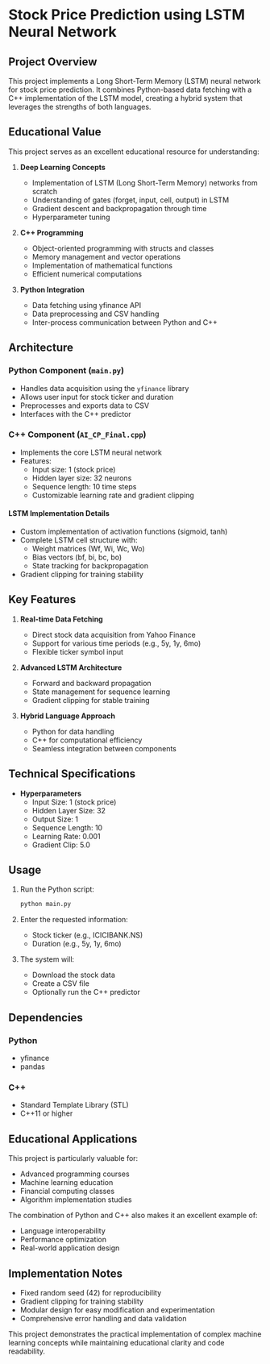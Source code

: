 # Stock Price Prediction using LSTM Neural Network

## Project Overview

This project implements a Long Short-Term Memory (LSTM) neural network for stock price prediction. It combines Python-based data fetching with a C++ implementation of the LSTM model, creating a hybrid system that leverages the strengths of both languages.

## Educational Value

This project serves as an excellent educational resource for understanding:

1. **Deep Learning Concepts**
   - Implementation of LSTM (Long Short-Term Memory) networks from scratch
   - Understanding of gates (forget, input, cell, output) in LSTM
   - Gradient descent and backpropagation through time
   - Hyperparameter tuning

2. **C++ Programming**
   - Object-oriented programming with structs and classes
   - Memory management and vector operations
   - Implementation of mathematical functions
   - Efficient numerical computations

3. **Python Integration**
   - Data fetching using yfinance API
   - Data preprocessing and CSV handling
   - Inter-process communication between Python and C++

## Architecture

### Python Component (`main.py`)
- Handles data acquisition using the `yfinance` library
- Allows user input for stock ticker and duration
- Preprocesses and exports data to CSV
- Interfaces with the C++ predictor

### C++ Component (`AI_CP_Final.cpp`)
- Implements the core LSTM neural network
- Features:
  - Input size: 1 (stock price)
  - Hidden layer size: 32 neurons
  - Sequence length: 10 time steps
  - Customizable learning rate and gradient clipping

#### LSTM Implementation Details
- Custom implementation of activation functions (sigmoid, tanh)
- Complete LSTM cell structure with:
  - Weight matrices (Wf, Wi, Wc, Wo)
  - Bias vectors (bf, bi, bc, bo)
  - State tracking for backpropagation
- Gradient clipping for training stability

## Key Features

1. **Real-time Data Fetching**
   - Direct stock data acquisition from Yahoo Finance
   - Support for various time periods (e.g., 5y, 1y, 6mo)
   - Flexible ticker symbol input

2. **Advanced LSTM Architecture**
   - Forward and backward propagation
   - State management for sequence learning
   - Gradient clipping for stable training

3. **Hybrid Language Approach**
   - Python for data handling
   - C++ for computational efficiency
   - Seamless integration between components

## Technical Specifications

- **Hyperparameters**
  - Input Size: 1 (stock price)
  - Hidden Layer Size: 32
  - Output Size: 1
  - Sequence Length: 10
  - Learning Rate: 0.001
  - Gradient Clip: 5.0

## Usage

1. Run the Python script:
   ```bash
   python main.py
   ```

2. Enter the requested information:
   - Stock ticker (e.g., ICICIBANK.NS)
   - Duration (e.g., 5y, 1y, 6mo)

3. The system will:
   - Download the stock data
   - Create a CSV file
   - Optionally run the C++ predictor

## Dependencies

### Python
- yfinance
- pandas

### C++
- Standard Template Library (STL)
- C++11 or higher

## Educational Applications

This project is particularly valuable for:
- Advanced programming courses
- Machine learning education
- Financial computing classes
- Algorithm implementation studies

The combination of Python and C++ also makes it an excellent example of:
- Language interoperability
- Performance optimization
- Real-world application design

## Implementation Notes

- Fixed random seed (42) for reproducibility
- Gradient clipping for training stability
- Modular design for easy modification and experimentation
- Comprehensive error handling and data validation

This project demonstrates the practical implementation of complex machine learning concepts while maintaining educational clarity and code readability.
